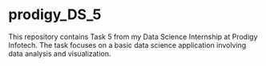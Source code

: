 # prodigy_DS_5
This repository contains Task 5 from my Data Science Internship at Prodigy Infotech. The task focuses on a basic data science application involving data analysis and visualization.
